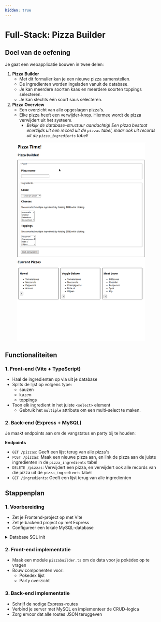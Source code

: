 ```yaml
---
hidden: true
---
```


# Full-Stack: Pizza Builder

## Doel van de oefening

Je gaat een webapplicatie bouwen in twee delen:

1. **Pizza Builder**
   * Met dit formulier kan je een nieuwe pizza samenstellen.
   * De ingredienten worden ingeladen vanuit de database.
   * Je kan meerdere soorten kaas en meerdere soorten toppings selecteren.
   * Je kan slechts één soort saus selecteren.
2. **Pizza Overview**
   * Een overzicht van alle opgeslagen pizza's.
   * Elke pizza heeft een verwijder-knop. Hiermee wordt de pizza verwijdert uit het systeem.
     * _Bekijk de database-structuur aandachtig! Een pizza bestaat enerzijds uit een record uit de `pizzas` tabel, maar ook uit records uit de `pizza_ingredients` tabel!_

<figure><img src="../../.gitbook/assets/pizza-app.gif" alt=""><figcaption></figcaption></figure>

## Functionaliteiten <a href="#functionaliteiten" id="functionaliteiten"></a>

### 1. Front-end (Vite + TypeScript) <a href="#id-1.-front-end-vite--typescript" id="id-1.-front-end-vite--typescript"></a>

* Haal de ingredienten op via uit je database
* Splits de lijst op volgens type:
  * sauzen
  * kazen
  * toppings
* Toon elk ingredient in het juiste `<select>` element
  * Gebruik het `multiple` attribute om een multi-select te maken.

### 2. Back-end (Express + MySQL) <a href="#id-2.-back-end-express--mysql" id="id-2.-back-end-express--mysql"></a>

Je maakt endpoints aan om de vangstatus en party bij te houden:

**Endpoints**

* `GET /pizzas`: Geeft een lijst terug van alle pizza's
* `POST /pizzas`: Maak een nieuwe pizza aan, en link de pizza aan de juiste ingredienten in de `pizza_ingredients` tabel
* `DELETE /pizzas`: Verwijdert een pizza, en verwijdert ook alle records van die pizza uit de `pizza_ingredients` tabel
* `GET /ingredients`: Geeft een lijst terug van alle ingredienten

## Stappenplan <a href="#stappenplan" id="stappenplan"></a>

### 1. Voorbereiding <a href="#id-1.-voorbereiding" id="id-1.-voorbereiding"></a>

* Zet je Frontend-project op met Vite
* Zet je backend project op met Express
* Configureer een lokale MySQL-database

<details>

<summary>Database SQL init</summary>

```sql
CREATE TABLE ingredients (
  id INT AUTO_INCREMENT PRIMARY KEY,
  name VARCHAR(100) NOT NULL,
  type ENUM('sauce', 'cheese', 'topping') NOT NULL
);

CREATE TABLE pizzas (
  id INT AUTO_INCREMENT PRIMARY KEY,
  name VARCHAR(100) NOT NULL
);

CREATE TABLE pizza_ingredients (
  pizza_id INT,
  ingredient_id INT,
  PRIMARY KEY (pizza_id, ingredient_id),
  FOREIGN KEY (pizza_id) REFERENCES pizzas(id) ON DELETE CASCADE,
  FOREIGN KEY (ingredient_id) REFERENCES ingredients(id)
);

CREATE TABLE order_pizzas (
  id INT AUTO_INCREMENT PRIMARY KEY,
  pizza_id INT,
  FOREIGN KEY (pizza_id) REFERENCES pizzas(id)
);

INSERT INTO ingredients (id, name, type) VALUES
-- Sauzen
(1, 'Tomatensaus', 'sauce'),
(2, 'BBQ-saus', 'sauce'),
(3, 'Witte knoflooksaus', 'sauce'),

-- Kazen
(4, 'Mozzarella', 'cheese'),
(5, 'Cheddar', 'cheese'),
(6, 'Geitenkaas', 'cheese'),
(7, 'Blauwe kaas', 'cheese'),

-- Toppings
(8, 'Pepperoni', 'topping'),
(9, 'Champignons', 'topping'),
(10, 'Rode ui', 'topping'),
(11, 'Olijven', 'topping'),
(12, 'Ananas', 'topping'),
(13, 'Paprika', 'topping'),
(14, 'Spek', 'topping'),
(15, 'Spinazie', 'topping'),
(16, 'Artisjok', 'topping'),
(17, 'Kip', 'topping');

INSERT INTO pizzas (id, name) VALUES
(1, 'Hawaï'),
(2, 'Veggie Deluxe'),
(3, 'Meat Lover');

-- Hawaï: Tomatensaus, Mozzarella, Ananas, Ham/Pepperoni
INSERT INTO pizza_ingredients (pizza_id, ingredient_id) VALUES
(1, 1),  -- Tomatensaus
(1, 4),  -- Mozzarella
(1, 12), -- Ananas
(1, 8);  -- Pepperoni

-- Veggie Deluxe: Tomatensaus, Mozzarella, Champignons, Rode ui, Olijven
INSERT INTO pizza_ingredients (pizza_id, ingredient_id) VALUES
(2, 1),  -- Tomatensaus
(2, 4),  -- Mozzarella
(2, 9),  -- Champignons
(2, 10), -- Rode ui
(2, 11); -- Olijven

-- Meat Lover: BBQ-saus, Cheddar, Kip, Pepperoni, Spek
INSERT INTO pizza_ingredients (pizza_id, ingredient_id) VALUES
(3, 2),  -- BBQ-saus
(3, 5),  -- Cheddar
(3, 17), -- Kip
(3, 8),  -- Pepperoni
(3, 14); -- Spek
```



</details>

### 2. Front-end implementatie <a href="#id-2.-front-end-implementatie" id="id-2.-front-end-implementatie"></a>

* Maak een module `pizzabuilder.ts` om de data voor je pokédex op te vragen
* Bouw componenten voor:
  * Pokedex lijst
  * Party overzicht

### 3. Back-end implementatie <a href="#id-3.-back-end-implementatie" id="id-3.-back-end-implementatie"></a>

* Schrijf de nodige Express-routes
* Verbind je server met MySQL en implementeer de CRUD-logica
* Zorg ervoor dat alle routes JSON teruggeven
